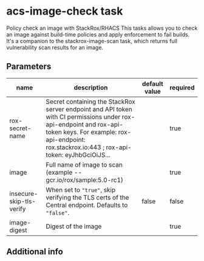 # acs-image-check task

Policy check an image with StackRox/RHACS This tasks allows you to check an image against build-time policies and apply enforcement to fail builds. It's a companion to the stackrox-image-scan task, which returns full vulnerability scan results for an image.

## Parameters
|name|description|default value|required|
|---|---|---|---|
|rox-secret-name|Secret containing the StackRox server endpoint and API token with CI permissions under rox-api-endpoint and rox-api-token keys. For example: rox-api-endpoint: rox.stackrox.io:443 ; rox-api-token: eyJhbGciOiJS... ||true|
|image|Full name of image to scan (example -- gcr.io/rox/sample:5.0-rc1) ||true|
|insecure-skip-tls-verify|When set to `"true"`, skip verifying the TLS certs of the Central endpoint.  Defaults to `"false"`. |false|false|
|image-digest|Digest of the image ||true|


## Additional info
